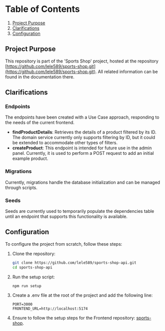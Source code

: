 # Table of Contents
1. [Project Purpose](#project-purpose)
2. [Clarifications](#clarifications)
3. [Configuration](#configuration)

## Project Purpose
This repository is part of the 'Sports Shop' project, hosted at the repository [https://github.com/lele589/sports-shop.git](https://github.com/lele589/sports-shop.git). All related information can be found in the documentation there.

## Clarifications

### Endpoints
The endpoints have been created with a Use Case approach, responding to the needs of the current frontend.

- **findProductDetails**: Retrieves the details of a product filtered by its ID. The domain service currently only supports filtering by ID, but it could be extended to accommodate other types of filters.
- **createProduct**: This endpoint is intended for future use in the admin panel. Currently, it is used to perform a POST request to add an initial example product.

### Migrations
Currently, migrations handle the database initialization and can be managed through scripts.

### Seeds
Seeds are currently used to temporarily populate the dependencies table until an endpoint that supports this functionality is available.

## Configuration
To configure the project from scratch, follow these steps:

1. Clone the repository:
   ```bash
   git clone https://github.com/lele589/sports-shop-api.git
   cd sports-shop-api
   ```

2. Run the setup script:
   ```bash
   npm run setup
   ```

3. Create a .env file at the root of the project and add the following line:
   ```
   PORT=3000
   FRONTEND_URL=http://localhost:5174
   ```

4. Ensure to follow the setup steps for the Frontend repository: [sports-shop](https://github.com/lele589/sports-shop).
